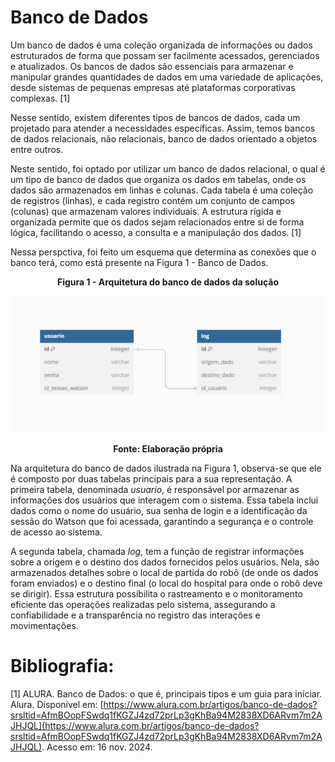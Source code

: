 # Banco de Dados

Um banco de dados é uma coleção organizada de informações ou dados estruturados de forma que possam ser facilmente acessados, gerenciados e atualizados. Os bancos de dados são essenciais para armazenar e manipular grandes quantidades de dados em uma variedade de aplicações, desde sistemas de pequenas empresas até plataformas corporativas complexas. [1]

Nesse sentido, existem diferentes tipos de bancos de dados, cada um projetado para atender a necessidades específicas. Assim, temos bancos de dados relacionais, não relacionais, banco de dados orientado a objetos entre outros. 

Neste sentido, foi optado por utilizar um banco de dados relacional, o qual é um tipo de banco de dados que organiza os dados em tabelas, onde os dados são armazenados em linhas e colunas. Cada tabela é uma coleção de registros (linhas), e cada registro contém um conjunto de campos (colunas) que armazenam valores individuais. A estrutura rígida e organizada permite que os dados sejam relacionados entre si de forma lógica, facilitando o acesso, a consulta e a manipulação dos dados. [1]

Nessa perspctiva, foi feito um esquema que determina as conexões que o banco terá, como está presente na Figura 1 - Banco de Dados.

 **<center>Figura 1 - Arquitetura do banco de dados da solução</center>**

![alt text](../../static/img/banco_dados_cecia.png)

 **<center>Fonte: Elaboração própria</center>**

Na arquitetura do banco de dados ilustrada na Figura 1, observa-se que ele é composto por duas tabelas principais para a sua representação. A primeira tabela, denominada *usuario*, é responsável por armazenar as informações dos usuários que interagem com o sistema. Essa tabela inclui dados como o nome do usuário, sua senha de login e a identificação da sessão do Watson que foi acessada, garantindo a segurança e o controle de acesso ao sistema. 

A segunda tabela, chamada *log*, tem a função de registrar informações sobre a origem e o destino dos dados fornecidos pelos usuários. Nela, são armazenados detalhes sobre o local de partida do robô (de onde os dados foram enviados) e o destino final (o local do hospital para onde o robô deve se dirigir). Essa estrutura possibilita o rastreamento e o monitoramento eficiente das operações realizadas pelo sistema, assegurando a confiabilidade e a transparência no registro das interações e movimentações.

 # Bibliografia:
 [1] ALURA. Banco de Dados: o que é, principais tipos e um guia para iniciar. Alura. Disponível em: [https://www.alura.com.br/artigos/banco-de-dados?srsltid=AfmBOopFSwdq1fKGZJ4zd72prLp3gKhBa94M2838XD6ARvm7m2AJHJQL](https://www.alura.com.br/artigos/banco-de-dados?srsltid=AfmBOopFSwdq1fKGZJ4zd72prLp3gKhBa94M2838XD6ARvm7m2AJHJQL). Acesso em: 16 nov. 2024.

‌
